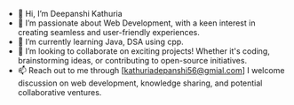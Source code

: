 - 👋 Hi, I’m Deepanshi Kathuria
- 👀 I’m passionate about Web Development, with a keen interest in creating seamless and user-friendly experiences.
- 🌱 I’m currently learning Java, DSA using cpp.
- 💞️ I’m looking to collaborate on exciting projects! Whether it's coding, brainstorming ideas, or contributing to open-source initiatives.
- 📫 Reach out to me through [kathuriadepanshi56@gmial.com] I welcome discussion on web development, knowledge sharing, and potential collaborative ventures.

<!---
Deepanshi-Kathuria06/Deepanshi-Kathuria06 is a ✨ special ✨ repository because its `README.md` (this file) appears on your GitHub profile.
You can click the Preview link to take a look at your changes.
--->
